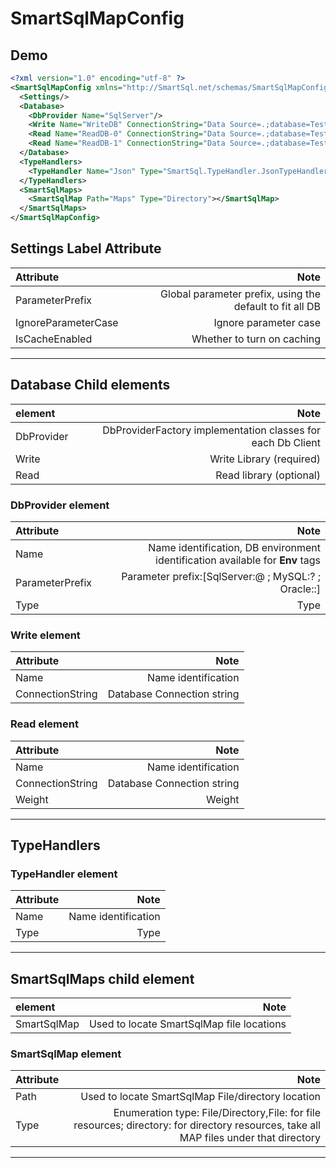 # SmartSqlMapConfig

## Demo

``` xml
<?xml version="1.0" encoding="utf-8" ?>
<SmartSqlMapConfig xmlns="http://SmartSql.net/schemas/SmartSqlMapConfig.xsd">
  <Settings/>
  <Database>
    <DbProvider Name="SqlServer"/>
    <Write Name="WriteDB" ConnectionString="Data Source=.;database=TestDB;uid=sa;pwd=SmartSql.net"/>
    <Read Name="ReadDB-0" ConnectionString="Data Source=.;database=TestDB;uid=sa;pwd=SmartSql.net" Weight="80"/>
    <Read Name="ReadDB-1" ConnectionString="Data Source=.;database=TestDB;uid=sa;pwd=SmartSql.net" Weight="20"/>
  </Database>
  <TypeHandlers>
    <TypeHandler Name="Json" Type="SmartSql.TypeHandler.JsonTypeHandler,SmartSql.TypeHandler"/>
  </TypeHandlers>
  <SmartSqlMaps>
    <SmartSqlMap Path="Maps" Type="Directory"></SmartSqlMap>
  </SmartSqlMaps>
</SmartSqlMapConfig>

```

## Settings Label Attribute

| Attribute           |    Note   |
| :---------     | --------:|
| ParameterPrefix | Global parameter prefix, using the default to fit all DB |
| IgnoreParameterCase | Ignore parameter case |
| IsCacheEnabled| Whether to turn on caching |

---

## Database Child elements

| element           |    Note   |
| :---------     | --------:|
| DbProvider  | DbProviderFactory implementation classes for each Db Client |
| Write | Write Library (required) |
| Read | Read library (optional) |

### DbProvider element

| Attribute           |    Note   |
| :---------     | --------:|
| Name  | Name identification, DB environment identification available for **Env** tags |
| ParameterPrefix | Parameter prefix:[SqlServer:@ ; MySQL:? ; Oracle::] |
| Type | Type |

### Write element

| Attribute           |    Note   |
| :---------     | --------:|
| Name  | Name identification |
| ConnectionString | Database Connection string |

### Read element

| Attribute           |    Note   |
| :---------     | --------:|
| Name  | Name identification |
| ConnectionString | Database Connection string |
| Weight | Weight |

---

## TypeHandlers

### TypeHandler element

| Attribute           |    Note   |
| :---------     | --------:|
| Name  | Name identification |
| Type | Type |

---

## SmartSqlMaps child element

| element           |    Note   |
| :---------     | --------:|
| SmartSqlMap  | Used to locate SmartSqlMap file locations |

### SmartSqlMap element

| Attribute           |    Note   |
| :---------     | --------:|
| Path  | Used to locate SmartSqlMap File/directory location |
| Type | Enumeration type: File/Directory,File: for file resources; directory: for directory resources, take all MAP files under that directory |

---